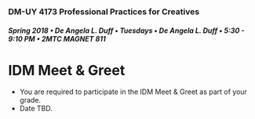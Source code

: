 ### DM-UY 4173 Professional Practices for Creatives
##### Spring 2018 • De Angela L. Duff • Tuesdays • De Angela L. Duff • 5:30 - 9:10 PM • 2MTC MAGNET 811

# IDM Meet &amp; Greet

* You are required to participate in the IDM Meet & Greet as part of your grade.
* Date TBD.




